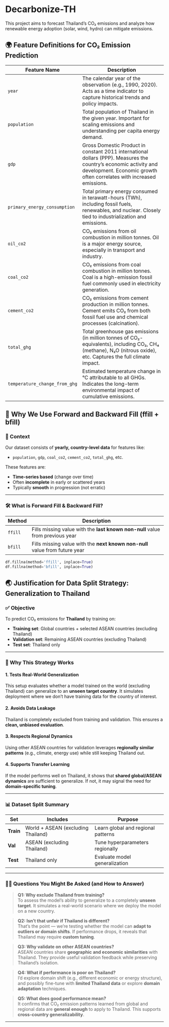 # Decarbonize-TH

This project aims to forecast Thailand’s CO₂ emissions and analyze how renewable energy adoption (solar, wind, hydro) can mitigate emissions.


## 🌍 Feature Definitions for CO₂ Emission Prediction

| **Feature Name**                  | **Description** |
|----------------------------------|------------------|
| `year`                           | The calendar year of the observation (e.g., 1990, 2020). Acts as a time indicator to capture historical trends and policy impacts. |
| `population`                     | Total population of Thailand in the given year. Important for scaling emissions and understanding per capita energy demand. |
| `gdp`                            | Gross Domestic Product in constant 2011 international dollars (PPP). Measures the country’s economic activity and development. Economic growth often correlates with increased emissions. |
| `primary_energy_consumption`     | Total primary energy consumed in terawatt-hours (TWh), including fossil fuels, renewables, and nuclear. Closely tied to industrialization and emissions. |
| `oil_co2`                        | CO₂ emissions from oil combustion in million tonnes. Oil is a major energy source, especially in transport and industry. |
| `coal_co2`                       | CO₂ emissions from coal combustion in million tonnes. Coal is a high-emission fossil fuel commonly used in electricity generation. |
| `cement_co2`                     | CO₂ emissions from cement production in million tonnes. Cement emits CO₂ from both fossil fuel use and chemical processes (calcination). |
| `total_ghg`                      | Total greenhouse gas emissions (in million tonnes of CO₂-equivalents), including CO₂, CH₄ (methane), N₂O (nitrous oxide), etc. Captures the full climate impact. |
| `temperature_change_from_ghg`    | Estimated temperature change in °C attributable to all GHGs. Indicates the long-term environmental impact of cumulative emissions. |


## 🧼 Why We Use Forward and Backward Fill (ffill + bfill)

### 📌 Context
Our dataset consists of **yearly, country-level data** for features like:

- `population`, `gdp`, `coal_co2`, `cement_co2`, `total_ghg`, etc.

These features are:
- **Time-series based** (change over time)
- Often **incomplete** in early or scattered years
- Typically **smooth** in progression (not erratic)

---

### 🛠 What is Forward Fill & Backward Fill?

| Method        | Description |
|---------------|-------------|
| `ffill`       | Fills missing value with the **last known non-null** value from previous year |
| `bfill`       | Fills missing value with the **next known non-null** value from future year |

```python
df.fillna(method='ffill', inplace=True)
df.fillna(method='bfill', inplace=True)
```
## 🌏 Justification for Data Split Strategy: Generalization to Thailand

### ✅ Objective
To predict CO₂ emissions for **Thailand** by training on:
- **Training set**: Global countries + selected ASEAN countries (excluding Thailand)
- **Validation set**: Remaining ASEAN countries (excluding Thailand)
- **Test set**: Thailand only

---

### 🧠 Why This Strategy Works

#### 1. **Tests Real-World Generalization**
This setup evaluates whether a model trained on the world (excluding Thailand) can generalize to an **unseen target country**. It simulates deployment where we don’t have training data for the country of interest.

#### 2. **Avoids Data Leakage**
Thailand is completely excluded from training and validation. This ensures a **clean, unbiased evaluation**.

#### 3. **Respects Regional Dynamics**
Using other ASEAN countries for validation leverages **regionally similar patterns** (e.g., climate, energy use) while still keeping Thailand out.

#### 4. **Supports Transfer Learning**
If the model performs well on Thailand, it shows that **shared global/ASEAN dynamics** are sufficient to generalize. If not, it may signal the need for **domain-specific tuning**.

---

### 📊 Dataset Split Summary

| Set        | Includes                          | Purpose                              |
|------------|-----------------------------------|--------------------------------------|
| **Train**  | World + ASEAN (excluding Thailand) | Learn global and regional patterns   |
| **Val**    | ASEAN (excluding Thailand)         | Tune hyperparameters regionally      |
| **Test**   | Thailand only                      | Evaluate model generalization        |

---

### 🧑‍🏫 Questions You Might Be Asked (and How to Answer)

> **Q1: Why exclude Thailand from training?**  
> To assess the model’s ability to generalize to a completely **unseen target**. It simulates a real-world scenario where we deploy the model on a new country.

> **Q2: Isn’t that unfair if Thailand is different?**  
> That’s the point — we’re testing whether the model can **adapt to outliers or domain shifts**. If performance drops, it reveals that Thailand may require **custom tuning**.

> **Q3: Why validate on other ASEAN countries?**  
> ASEAN countries share **geographic and economic similarities** with Thailand. They provide useful validation feedback while preserving Thailand’s isolation.

> **Q4: What if performance is poor on Thailand?**  
> I’d explore domain shift (e.g., different economic or energy structure), and possibly fine-tune with **limited Thailand data** or explore **domain adaptation** techniques.

> **Q5: What does good performance mean?**  
> It confirms that CO₂ emission patterns learned from global and regional data are **general enough** to apply to Thailand. This supports **cross-country generalizability**.

---
